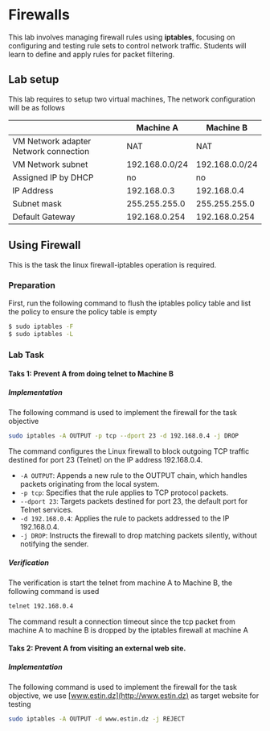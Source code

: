 # Firewalls

This lab involves managing firewall rules using **iptables**, focusing on configuring and testing rule sets to control network traffic. Students will learn to define and apply rules for packet filtering.

## Lab setup

This lab requires to setup two virtual machines, The network configuration will be as follows

|                                       | Machine A      | Machine B      |
| ------------------------------------- | -------------- | -------------- |
| VM Network adapter Network connection | NAT            | NAT            |
| VM Network subnet                     | 192.168.0.0/24 | 192.168.0.0/24 |
| Assigned IP by DHCP                   | no             | no             |
| IP Address                            | 192.168.0.3    | 192.168.0.4    |
| Subnet mask                           | 255.255.255.0  | 255.255.255.0  |
| Default Gateway                       | 192.168.0.254  | 192.168.0.254  |

## Using Firewall

This is the task the linux firewall-iptables operation is required.

### Preparation

First, run the following command to flush the iptables policy table and
list the policy to ensure the policy table is empty

```bash
$ sudo iptables -F
$ sudo iptables -L
```

### Lab Task

#### Taks 1: Prevent A from doing telnet to Machine B

##### Implementation

The following command is used to implement the firewall for the task
objective

```bash
sudo iptables -A OUTPUT -p tcp --dport 23 -d 192.168.0.4 -j DROP
```

The command configures the Linux firewall to block outgoing TCP traffic destined for port 23 (Telnet) on the IP address 192.168.0.4.

- `-A OUTPUT`: Appends a new rule to the OUTPUT chain, which handles packets originating from the local system.
- `-p tcp`: Specifies that the rule applies to TCP protocol packets.
- `--dport 23`: Targets packets destined for port 23, the default port for Telnet services.
- `-d 192.168.0.4`: Applies the rule to packets addressed to the IP 192.168.0.4.
- `-j DROP`: Instructs the firewall to drop matching packets silently, without notifying the sender.

##### Verification

The verification is start the telnet from machine A to Machine B, the
following command is used

```bash
telnet 192.168.0.4
```

The command result a connection timeout since the tcp packet from
machine A to machine B is dropped by the iptables firewall at machine A

#### Taks 2: Prevent A from visiting an external web site.

##### Implementation

The following command is used to implement the firewall for the task
objective, we use [www.estin.dz](http://www.estin.dz) as target website
for testing

```bash
sudo iptables -A OUTPUT -d www.estin.dz -j REJECT
```
